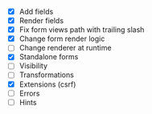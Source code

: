 - [x] Add fields
- [x] Render fields
- [x] Fix form views path with trailing slash
- [x] Change form render logic
- [ ] Change renderer at runtime
- [x] Standalone forms
- [ ] Visibility
- [ ] Transformations
- [x] Extensions (csrf)
- [ ] Errors
- [ ] Hints